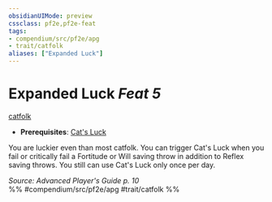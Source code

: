 ```yaml
---
obsidianUIMode: preview
cssclass: pf2e,pf2e-feat
tags:
- compendium/src/pf2e/apg
- trait/catfolk
aliases: ["Expanded Luck"]
---
```

# Expanded Luck  *Feat 5*  
[catfolk](../../rules/traits/catfolk-b1.md)  

- **Prerequisites**: [Cat's Luck](cats-luck-apg.md)

You are luckier even than most catfolk. You can trigger Cat's Luck when you fail or critically fail a Fortitude or Will saving throw in addition to Reflex saving throws. You still can use Cat's Luck only once per day.

*Source: Advanced Player's Guide p. 10*  
%% #compendium/src/pf2e/apg #trait/catfolk %%